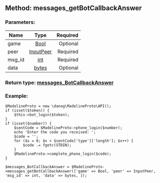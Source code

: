 ## Method: messages\_getBotCallbackAnswer  

### Parameters:

| Name     |    Type       | Required |
|----------|:-------------:|---------:|
|game|[Bool](../types/Bool.md) | Optional|
|peer|[InputPeer](../types/InputPeer.md) | Required|
|msg\_id|[int](../types/int.md) | Required|
|data|[bytes](../types/bytes.md) | Optional|


### Return type: [messages\_BotCallbackAnswer](../types/messages_BotCallbackAnswer.md)

### Example:


```
$MadelineProto = new \danog\MadelineProto\API();
if (isset($token)) {
    $this->bot_login($token);
}
if (isset($number)) {
    $sentCode = $MadelineProto->phone_login($number);
    echo 'Enter the code you received: ';
    $code = '';
    for ($x = 0; $x < $sentCode['type']['length']; $x++) {
        $code .= fgetc(STDIN);
    }
    $MadelineProto->complete_phone_login($code);
}

$messages_BotCallbackAnswer = $MadelineProto->messages_getBotCallbackAnswer(['game' => Bool, 'peer' => InputPeer, 'msg_id' => int, 'data' => bytes, ]);
```